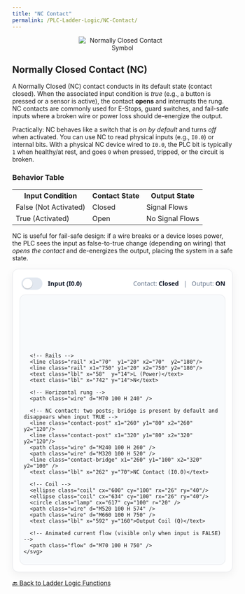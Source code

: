 ```yaml
---
title: "NC Contact"
permalink: /PLC-Ladder-Logic/NC-Contact/
---
```


<div style="text-align:center;">
  <img src="https://EngineeringShare.github.io/engineering-hub/images/PLC-Icons/NC_Contact.png"
       alt="Normally Closed Contact Symbol" style="max-width:200px;height:auto;">
</div>

<h2>Normally Closed Contact (NC)</h2>
<p>
  A Normally Closed (NC) contact conducts in its default state (contact closed). When the associated input condition is
  <em>true</em> (e.g., a button is pressed or a sensor is active), the contact <strong>opens</strong> and interrupts the
  rung. NC contacts are commonly used for E-Stops, guard switches, and fail-safe inputs where a broken wire or power loss
  should de-energize the output.
</p>

<p>
  Practically: NC behaves like a switch that is <em>on by default</em> and turns <em>off</em> when activated.
  You can use NC to read physical inputs (e.g., <code>I0.0</code>) or internal bits. With a physical NC device wired to
  <code>I0.0</code>, the PLC bit is typically <code>1</code> when healthy/at rest, and goes <code>0</code> when pressed,
  tripped, or the circuit is broken.
</p>

<h3>Behavior Table</h3>
<table>
  <tr><th>Input Condition</th><th>Contact State</th><th>Output State</th></tr>
  <tr><td>False (Not Activated)</td><td>Closed</td><td>Signal Flows</td></tr>
  <tr><td>True (Activated)</td><td>Open</td><td>No Signal Flows</td></tr>
</table>

<p>
  NC is useful for fail-safe design: if a wire breaks or a device loses power, the PLC sees the input as false-to-true
  change (depending on wiring) that <em>opens the contact</em> and de-energizes the output, placing the system in a safe state.
</p>

<!-- === NC Contact — single rung with coil lamp (energized when input is FALSE) === -->
<style>
  .nc-sim{--rail:#0f172a;--wire:#cbd5e1;--text:#0b1324;--muted:#64748b;--active:#16a34a;--coil:#2563eb;
    max-width:760px;margin:1rem auto;border:1px solid #e5e7eb;border-radius:14px;padding:1rem;background:#fff;
    box-shadow:0 6px 20px rgba(2,6,23,.06);font-family:system-ui,-apple-system,Segoe UI,Roboto,Arial,sans-serif}
  .nc-sim .top{display:flex;align-items:center;justify-content:space-between;margin-bottom:.5rem}
  .kv{color:var(--muted)} .kv b{color:var(--text)}
  .switch{display:inline-flex;align-items:center;gap:.6rem;font-weight:600;color:var(--text)}
  .switch input{appearance:none;width:48px;height:28px;border-radius:999px;background:#e2e8f0;position:relative;cursor:pointer;transition:background .18s}
  .switch input:after{content:"";position:absolute;left:3px;top:3px;width:22px;height:22px;border-radius:50%;background:#fff;box-shadow:0 1px 2px rgba(0,0,0,.25);transition:left .18s}
  .switch input:checked{background:#fecaca}.switch input:checked:after{left:23px}
  .panel{background:#f8fafc;border:1px solid #e5e7eb;border-radius:12px;padding:.5rem}
  svg{width:100%;height:auto;display:block}
  .rail{stroke:var(--rail);stroke-width:7;stroke-linecap:round}
  .wire{stroke:var(--wire);stroke-width:5;fill:none;stroke-linecap:round}
  .contact-post{stroke:var(--wire);stroke-width:6}
  .contact-bridge{stroke:var(--wire);stroke-width:6;stroke-linecap:round;opacity:.2;transition:opacity .12s}
  .coil{stroke:var(--coil);stroke-width:6;fill:none}
  .lamp{fill:#fbbf24;opacity:.15;transition:opacity .18s;filter:url(#glow)}
  .flow{stroke:var(--active);stroke-width:5;fill:none;stroke-linecap:round;stroke-dasharray:10 12;opacity:0}
  .lbl{fill:var(--muted);font-size:12px}

  /* ENERGIZED state for NC is when input is FALSE -> container does NOT have .on */
  .nc-sim:not(.on) .wire,
  .nc-sim:not(.on) .contact-post,
  .nc-sim:not(.on) .coil { stroke: var(--active); }
  .nc-sim:not(.on) .contact-bridge { opacity: 1; }       /* bridge present when closed */
  .nc-sim:not(.on) .flow { opacity: 1; animation: flow 1.05s linear infinite; }
  .nc-sim:not(.on) .lamp { opacity: .95; }

  @keyframes flow{to{stroke-dashoffset:-22}}
</style>

<div class="nc-sim" id="ncRung">
  <div class="top">
    <label class="switch"><input id="ncInput" type="checkbox"> Input (I0.0)</label>
    <div class="kv">Contact: <b id="ncContact">Closed</b> &nbsp; | &nbsp; Output: <b id="ncOutput">ON</b></div>
  </div>

  <div class="panel">
    <svg viewBox="0 0 820 200" role="img" aria-label="Single rung: left rail, NC contact, coil, right rail">
      <defs>
        <filter id="glow" x="-50%" y="-50%" width="200%" height="200%">
          <feGaussianBlur stdDeviation="6" result="b"/>
          <feMerge><feMergeNode in="b"/><feMergeNode in="SourceGraphic"/></feMerge>
        </filter>
      </defs>

      <!-- Rails -->
      <line class="rail" x1="70"  y1="20" x2="70"  y2="180"/>
      <line class="rail" x1="750" y1="20" x2="750" y2="180"/>
      <text class="lbl" x="58"  y="14">L (Power)</text>
      <text class="lbl" x="742" y="14">N</text>

      <!-- Horizontal rung -->
      <path class="wire" d="M70 100 H 240" />

      <!-- NC contact: two posts; bridge is present by default and disappears when input TRUE -->
      <line class="contact-post" x1="260" y1="80" x2="260" y2="120"/>
      <line class="contact-post" x1="320" y1="80" x2="320" y2="120"/>
      <path class="wire" d="M240 100 H 260" />
      <path class="wire" d="M320 100 H 520" />
      <line class="contact-bridge" x1="260" y1="100" x2="320" y2="100" />
      <text class="lbl" x="262" y="70">NC Contact (I0.0)</text>

      <!-- Coil -->
      <ellipse class="coil" cx="600" cy="100" rx="26" ry="40"/>
      <ellipse class="coil" cx="634" cy="100" rx="26" ry="40"/>
      <circle class="lamp" cx="617" cy="100" r="20" />
      <path class="wire" d="M520 100 H 574" />
      <path class="wire" d="M660 100 H 750" />
      <text class="lbl" x="592" y="160">Output Coil (Q)</text>

      <!-- Animated current flow (visible only when input is FALSE) -->
      <path class="flow" d="M70 100 H 750" />
    </svg>
  </div>
</div>

<script>
  (function(){
    const wrap = document.getElementById('ncRung');
    const sw   = document.getElementById('ncInput');
    const cTxt = document.getElementById('ncContact');
    const oTxt = document.getElementById('ncOutput');

    function render(){
      const inputTrue = sw.checked;     // input TRUE opens NC
      wrap.classList.toggle('on', inputTrue);
      cTxt.textContent = inputTrue ? 'Open' : 'Closed';
      oTxt.textContent = inputTrue ? 'OFF' : 'ON';
    }
    sw.addEventListener('change', render);
    render(); // default: input FALSE -> NC closed -> output ON
  })();
</script>
<!-- === /NC Contact — single rung with lamp === -->

<a href="https://engineeringshare.github.io/engineering-hub/2025/10/20/PLC-Ladder-Logic-Functions.html">🔙 Back to Ladder Logic Functions</a>
